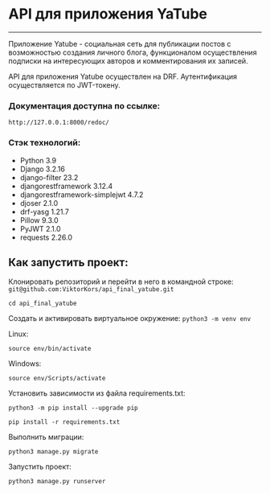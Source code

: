 # API для приложения YaTube
___
Приложение Yatube - социальная сеть для публикации постов с возможностью создания личного блога, функционалом осуществления подписки на интересующих авторов и комментирования их записей.

API для приложения Yatube осуществлен на DRF. Аутентификация осуществляется по JWT-токену.

### Документация доступна по ссылке:

`http://127.0.0.1:8000/redoc/`


### Стэк технологий:

+ Python 3.9
+ Django                        3.2.16
+ django-filter                 23.2
+ djangorestframework           3.12.4
+ djangorestframework-simplejwt 4.7.2
+ djoser                        2.1.0
+ drf-yasg                      1.21.7
+ Pillow                        9.3.0
+ PyJWT                         2.1.0
+ requests                      2.26.0


## Как запустить проект:
Клонировать репозиторий и перейти в него в командной строке:
`git@github.com:ViktorKors/api_final_yatube.git`

`cd api_final_yatube`

Cоздать и активировать виртуальное окружение:
`python3 -m venv env`

Linux:

`source env/bin/activate`

Windows:

`source env/Scripts/activate`

Установить зависимости из файла requirements.txt:

`python3 -m pip install --upgrade pip`

`pip install -r requirements.txt`

Выполнить миграции:

`python3 manage.py migrate`

Запустить проект:

`python3 manage.py runserver`



